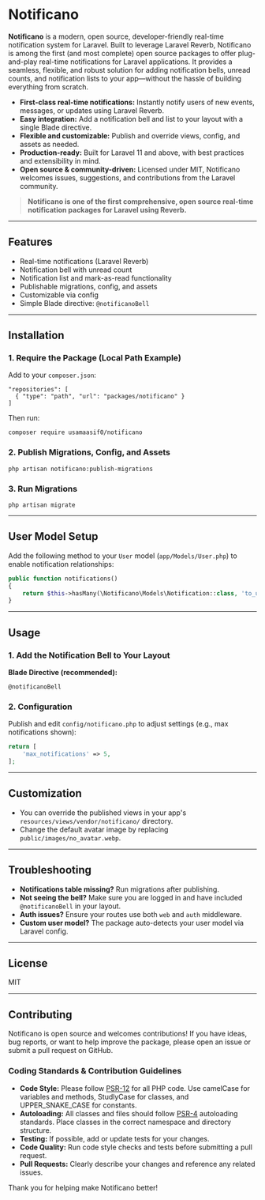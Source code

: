 # Notificano 

**Notificano** is a modern, open source, developer-friendly real-time notification system for Laravel. Built to leverage Laravel Reverb, Notificano is among the first (and most complete) open source packages to offer plug-and-play real-time notifications for Laravel applications. It provides a seamless, flexible, and robust solution for adding notification bells, unread counts, and notification lists to your app—without the hassle of building everything from scratch.

- **First-class real-time notifications:** Instantly notify users of new events, messages, or updates using Laravel Reverb.
- **Easy integration:** Add a notification bell and list to your layout with a single Blade directive.
- **Flexible and customizable:** Publish and override views, config, and assets as needed.
- **Production-ready:** Built for Laravel 11 and above, with best practices and extensibility in mind.
- **Open source & community-driven:** Licensed under MIT, Notificano welcomes issues, suggestions, and contributions from the Laravel community.

> **Notificano is one of the first comprehensive, open source real-time notification packages for Laravel using Reverb.**

---

## Features
- Real-time notifications (Laravel Reverb)
- Notification bell with unread count
- Notification list and mark-as-read functionality
- Publishable migrations, config, and assets
- Customizable via config
- Simple Blade directive: `@notificanoBell`

---

## Installation

### 1. Require the Package (Local Path Example)

Add to your `composer.json`:

```
"repositories": [
  { "type": "path", "url": "packages/notificano" }
]
```

Then run:

```
composer require usamaasif0/notificano
```

### 2. Publish Migrations, Config, and Assets

```
php artisan notificano:publish-migrations
```

### 3. Run Migrations

```
php artisan migrate
```

---

## User Model Setup

Add the following method to your `User` model (`app/Models/User.php`) to enable notification relationships:

```php
public function notifications()
{
    return $this->hasMany(\Notificano\Models\Notification::class, 'to_user');
}
```

---

## Usage

### 1. Add the Notification Bell to Your Layout

**Blade Directive (recommended):**
```blade
@notificanoBell
```

### 2. Configuration

Publish and edit `config/notificano.php` to adjust settings (e.g., max notifications shown):
```php
return [
    'max_notifications' => 5,
];
```

---

## Customization
- You can override the published views in your app's `resources/views/vendor/notificano/` directory.
- Change the default avatar image by replacing `public/images/no_avatar.webp`.

---

## Troubleshooting
- **Notifications table missing?** Run migrations after publishing.
- **Not seeing the bell?** Make sure you are logged in and have included `@notificanoBell` in your layout.
- **Auth issues?** Ensure your routes use both `web` and `auth` middleware.
- **Custom user model?** The package auto-detects your user model via Laravel config.

---

## License
MIT

---

## Contributing

Notificano is open source and welcomes contributions! If you have ideas, bug reports, or want to help improve the package, please open an issue or submit a pull request on GitHub.

### Coding Standards & Contribution Guidelines

- **Code Style:** Please follow [PSR-12](https://www.php-fig.org/psr/psr-12/) for all PHP code. Use camelCase for variables and methods, StudlyCase for classes, and UPPER_SNAKE_CASE for constants.
- **Autoloading:** All classes and files should follow [PSR-4](https://www.php-fig.org/psr/psr-4/) autoloading standards. Place classes in the correct namespace and directory structure.
- **Testing:** If possible, add or update tests for your changes.
- **Code Quality:** Run code style checks and tests before submitting a pull request.
- **Pull Requests:** Clearly describe your changes and reference any related issues.

Thank you for helping make Notificano better! 
